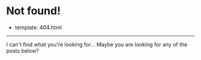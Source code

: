 # Not found!

- template: 404.html

----------------

I can't find what you're looking for... Maybe you are looking for any of the
posts below?
